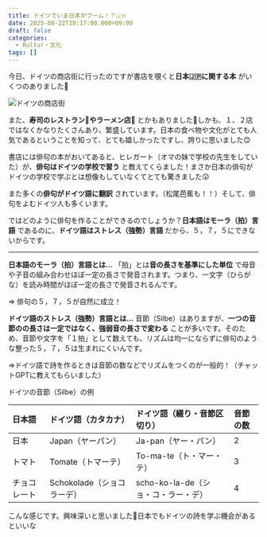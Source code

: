 ```yaml
---
title: ドイツでいま日本がブーム！？🇯🇵
date: 2025-08-22T18:17:00.000+09:00
draft: false
categories:
  - Kultur・文化
tags: []
---
```


今日、ドイツの商店街に行ったのですが書店を覗くと**日本🇯🇵に関する本** がいくつのありました📖

![ドイツの商店街](/images/uploads/img_20250822_144727038_mfnr.jpg)

また、**寿司のレストラン🍣やラーメン店🍜** とかもありました🍴しかも、１、２店ではなくかなりたくさんあり、繁盛しています。日本の食べ物や文化がとても人気であるということを知って、とても嬉しかったですし、誇りに思いました😊

書店には俳句の本がおいてあると、ヒレガート（オマの妹で学校の先生をしていた）が、**俳句はドイツの学校で習う** と教えてくらました！まさか日本の俳句がドイツの学校で学ぶとは想像もしていなくてとても驚きました😲

また多くの**俳句がドイツ語に翻訳** されています。（松尾芭蕉も！！）そして、俳句をよむドイツ人も多くいます。

ではどのように俳句を作ることができるのでしょうか？**日本語はモーラ（拍）言語** であるのに、**ドイツ語はストレス（強勢）言語** だから、５，７，５にできないからです。

---

**日本語のモーラ（拍）言語とは…** 「拍」とは**音の長さを基準にした単位** で母音や子音の組み合わせほぼ一定の長さで発音されます。つまり、一文字（ひらがな）を読み時間がほぼ一定の長さで発音されるんです。

⇒ 俳句の５，７，５が自然に成立！

**ドイツ語のストレス（強勢）言語とは…** 音節（Silbe）はありますが、**一つの音節のの長さは一定ではなく、強弱音の長さで変わる** ことが多いです。そのため、音節や文字を「１拍」として数えても、リズムは均一にならずに俳句のような整った５，７，５は生まれにくいんです。

⇒ドイツ語で詩を作るときは音節の数などでリズムをつくのが一般的！（チャットGPTに教えてもらいました）

ドイツの音節（Silbe）の例

| 日本語 | ドイツ語（カタカナ）| ドイツ語（綴り・音節区切り）| 音節の数 |
|:------|:-----------------|:-----------------------|:--------|
| 日本 | Japan（ヤーパン）| Ja-pan（ヤー・パン）| 2 |
| トマト | Tomate（トマーテ）| To-ma-te（ト・マー・テ） | 3 |
| チョコレート  | Schokolade（ショコラーデ）| scho-ko-la-de（ショ・コ・ラー・デ）| 4 |

こんな感じです。興味深いと思いました🤔日本でもドイツの詩を学ぶ機会があるといいな
